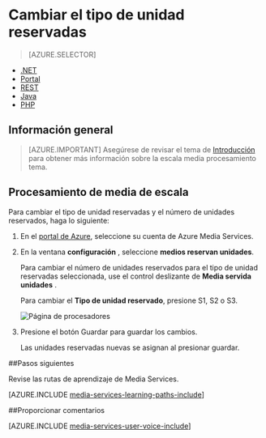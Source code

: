 <properties
    pageTitle=" Cambiar la escala con el portal de Azure de procesamiento de medios | Microsoft Azure"
    description="Este tutorial le guiará por los pasos de procesamiento de medios escala con el portal de Azure."
    services="media-services"
    documentationCenter=""
    authors="Juliako"
    manager="erikre"
    editor=""/>

<tags
    ms.service="media-services"
    ms.workload="media"
    ms.tgt_pltfrm="na"
    ms.devlang="na"
    ms.topic="article"
    ms.date="10/24/2016"
    ms.author="juliako"/>

# <a name="change-the-reserved-unit-type"></a>Cambiar el tipo de unidad reservadas

> [AZURE.SELECTOR]
- [.NET](media-services-dotnet-encoding-units.md)
- [Portal](media-services-portal-scale-media-processing.md)
- [REST](https://msdn.microsoft.com/library/azure/dn859236.aspx)
- [Java](https://github.com/southworkscom/azure-sdk-for-media-services-java-samples)
- [PHP](https://github.com/Azure/azure-sdk-for-php/tree/master/examples/MediaServices)

## <a name="overview"></a>Información general

>[AZURE.IMPORTANT] Asegúrese de revisar el tema de [Introducción](media-services-scale-media-processing-overview.md) para obtener más información sobre la escala media procesamiento tema.

## <a name="scale-media-processing"></a>Procesamiento de media de escala

Para cambiar el tipo de unidad reservadas y el número de unidades reservados, haga lo siguiente:

1. En el [portal de Azure](https://portal.azure.com/), seleccione su cuenta de Azure Media Services.

2. En la ventana **configuración** , seleccione **medios reservan unidades**.

    Para cambiar el número de unidades reservados para el tipo de unidad reservadas seleccionada, use el control deslizante de **Media servida unidades** .

    Para cambiar el **Tipo de unidad reservado**, presione S1, S2 o S3.

    ![Página de procesadores](./media/media-services-portal-scale-media-processing/media-services-scale-media-processing.png)

3. Presione el botón Guardar para guardar los cambios.

    Las unidades reservadas nuevas se asignan al presionar guardar.

##<a name="next-steps"></a>Pasos siguientes

Revise las rutas de aprendizaje de Media Services.

[AZURE.INCLUDE [media-services-learning-paths-include](../../includes/media-services-learning-paths-include.md)]

##<a name="provide-feedback"></a>Proporcionar comentarios

[AZURE.INCLUDE [media-services-user-voice-include](../../includes/media-services-user-voice-include.md)]


